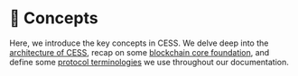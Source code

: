 # 🌱 Concepts

Here, we introduce the key concepts in CESS. We delve deep into the [architecture of CESS](overall-architecture.md), recap on some [blockchain core foundation](blockchain-core.md), and define some [protocol terminologies](protocol-terminology.md) we use throughout our documentation.
